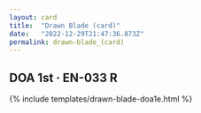```yaml
---
layout: card
title:  "Drawn Blade (card)"
date:   "2022-12-29T21:47:36.873Z"
permalink: drawn-blade_(card)
---
```


## DOA 1st &middot; EN-033 R

{% include templates/drawn-blade-doa1e.html %}
